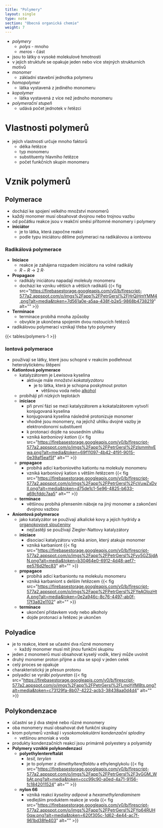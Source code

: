 ```yaml
---
title: "Polymery"
layout: single
type: note
section: "Obecná organická chemie"
weight: 7
---
```

- _polymery_
    - _polys_ - mnoho
    - _meros_ - část
- jsou to látky o vysoké molekulové hmotnosti
- v jejich struktuře se opakuje jeden nebo více stejných strukturních motivů
- _monomer_
    - základní stavební jednotka polymeru
- _homopolymer_
    - látka vystavená z jediného monomeru
- _kopolymer_
    - látka vystavená z více než jednoho monomeru
- _polymerační stupeň_
    - udává počet jednotek v řetězci
# Vlastnosti polymerů
- jejich vlastnosti určuje mnoho faktorů
    - délka řetězce
    - typ monomeru
    - substituenty hlavního řetězce
    - počet funkčních skupin monomeru
# Vznik polymerů
## Polymerace
- dochází ke spojení velkého množství monomerů
- každý monomer musí obsahovat dvojnou nebo trojnou vazbu
- od počátku reakce jsou v reakční směsi přítomné monomery i polymery
- **iniciátor**
    - je to látka, která započne reakci
    - podle typu iniciátoru dělíme polymeraci na radikálovou a iontovou
### Radikálová polymerace
- **Iniciace**
    - reakce je zahájena rozpadem iniciátoru na volné radikály
    - $R-R\longrightarrow{2\ R\cdot}$
- **Propagace**
    - radikály iniciátoru napadají molekuly monomeru
    - dochází ke vzniku větších a větších radikálů
    {{< fig src="https://firebasestorage.googleapis.com/v0/b/firescript-577a2.appspot.com/o/imgs%2Fapp%2FPetrGersl%2FHrQiHmYMM4.png?alt=media&token=7d561a0e-a5aa-438f-b2e5-9868b4738219" alt="" >}}
- **Terminace**
    - terminace probíhá mnoha způsoby
    - obvykle je ukončena spojením dvou rostoucích řetězců
- radikálovou polymerací vznikají třeba tyto polymery
    
{{< tables/polymers-1 >}}

### Iontová polymerace
- používají se látky, které jsou schopné v reakcím podlehnout heterolytickému štěpení
- **Kationtová polymerace**
    - katalyzátorem je Lewisova kyselina
        - aktivuje mále množství _kokatalyzátoru_
            - je to látka, která je schopna poskytnout proton
                - většinou voda nebo [alkohol](/notes/research/chemistry/organic-chemistry/carbohydrate-derivatives/alcohols)
    - probíhájí při nízkých teplotách
    - **iniciace**
        - při první fázi se mezi katalyzátorem a kokatalzátorem vytvoří konjugovaná kyselina
        - konjugovaná kyselina následně protonizuje monomer
        - vhodné jsou monomery, na jejichž uhlíku dvojné vazby je elektrondonorní substituent
        - k protonaci dojde na sousedním uhlíku
        - vzniká _karboniový kation_ 
        {{< fig src="https://firebasestorage.googleapis.com/v0/b/firescript-577a2.appspot.com/o/imgs%2Fapp%2FPetrGersl%2FzlsmmhvEwa.png?alt=media&token=69f11097-4b42-4f91-9015-0e39af5eaf5f" alt="" >}}
    - **propagace**
        - probíhá adicí karboniového kationtu na molekuly monomeru
        - vzniká karboniový kation s větším řetězcem
        {{< fig src="https://firebasestorage.googleapis.com/v0/b/firescript-577a2.appspot.com/o/imgs%2Fapp%2FPetrGersl%2FcVuwZxDvII.png?alt=media&token=d75de1c1-5e96-4825-b633-a69cfddc7aa5" alt="" >}}
    - **terminace**
        - většinou probíhá přensením náboje na jiný monomer a zakončení dvojnou vazbou
- **Aniontová polymerace**
    - jako katalyzátor se používají alkalické kovy a jejich hydridy a [organokovové sloučeniny](/notes/research/chemistry/organic-chemistry/carbohydrate-derivatives/organometalic-compounds)
        - nejčastěji se používají Ziegler-Nattovy katalyzátory
    - **iniciace**
        - disociací katalyzátoru vzniká anion, který atakuje monomer
        - vzniká karbaniont
        {{< fig src="https://firebasestorage.googleapis.com/v0/b/firescript-577a2.appspot.com/o/imgs%2Fapp%2FPetrGersl%2Fyy5GZSjdAN.png?alt=media&token=b30464e0-6912-4d48-aef7-ee576d2fec83" alt="" >}}
    - **propagace**
        - probíhá adicí karbaniontu na molekulu monomeru
        - vzniká karbaniont s delším řetězcem
        {{< fig src="https://firebasestorage.googleapis.com/v0/b/firescript-577a2.appspot.com/o/imgs%2Fapp%2FPetrGersl%2FYeAOIozHtA.png?alt=media&token=0e2a946c-8c76-4497-ab0f-17f3a82e1102" alt="" >}}
    - **terminace**
        - ukončení přídavkem vody nebo alkoholy
        - dojde protonaci a řetězec je ukončen
## Polyadice
- je to reakce, které se učastní dva různé monomery
    - každý monomer musí mít jinou funkční skupinu
- jeden z monomerů musí obsahovat kyselý vodík, který může uvolnit
- druhý monomer proton přijme a oba se spojí v jeden celek
- celý proces se opakuje
- charakteristický je přesun protonu
- polyadicí se vyrábí _polyuretan_
    {{< fig src="https://firebasestorage.googleapis.com/v0/b/firescript-577a2.appspot.com/o/imgs%2Fapp%2FPetrGersl%2FLmpYjfM8ts.png?alt=media&token=c73129fa-8b07-4222-acb3-38438aa0d4d4" alt="" >}}
## Polykondenzace
- účastní se jí dva stejné nebo různé monomery
- oba monomery musí obsahovat dvě funkční skupiny
- krom polymerů vznikají i _vysokomolekulární kondenzační splodiny_
    - vetšinou amoniak a voda
- produkty kondenzačních reakcí jsou primárně polyestery a polyamidy
- **Polymery vzniklé polykondenzací**
    - **polyethylentereftalát**
        - _tesil, terylen_
        - je to polymer z _dimethyltereftalátu_ a ethylenglykolu
        {{< fig src="https://firebasestorage.googleapis.com/v0/b/firescript-577a2.appspot.com/o/imgs%2Fapp%2FPetrGersl%2F3vGGM_WbAt.png?alt=media&token=ccc99c90-a0ed-4a71-9156-fc1842011524" alt="" >}}
    - **nylon 66**
        - vzniká reakcí _kyseliny adipové_ a _hexamethylendiaminem_
        - vedlejším produktem reakce je voda
        {{< fig src="https://firebasestorage.googleapis.com/v0/b/firescript-577a2.appspot.com/o/imgs%2Fapp%2FPetrGersl%2FYp64RUH0qw.png?alt=media&token=620f305c-1d62-4e44-ac7f-961bd38fe403" alt="" >}}
